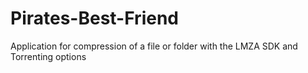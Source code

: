 # Pirates-Best-Friend
Application for compression of a file or folder with the LMZA SDK and Torrenting options
